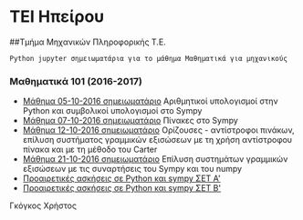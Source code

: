 # ΤΕΙ Ηπείρου 
##Τμήμα Μηχανικών Πληροφορικής Τ.Ε.

	Python jupyter σημειωματάρια για το μάθημα Μαθηματικά για μηχανικούς

### Μαθηματικά 101 (2016-2017)
* [Μάθημα 05-10-2016 σημειωματάριο](https://nbviewer.jupyter.org/github/chgogos/ceteiep_maths101/blob/master/ceteiep_maths101_20161005.ipynb) Αριθμητικοί υπολογισμοί στην Python και συμβολικοί υπολογισμοί στο Sympy
* [Μάθημα 07-10-2016 σημειωματάριο](https://nbviewer.jupyter.org/github/chgogos/ceteiep_maths101/blob/master/ceteiep_maths101_20161007.ipynb) Πίνακες στο Sympy
* [Μάθημα 12-10-2016 σημειωματάριο](https://nbviewer.jupyter.org/github/chgogos/ceteiep_maths101/blob/master/ceteiep_maths101_20161012.ipynb) Ορίζουσες - αντίστροφοι πινάκων, επίλυση συστήματος γραμμικών εξισώσεων με τη χρήση αντίστροφου πίνακα και με τη μέθοδο του Carter
* [Μάθημα 21-10-2016 σημειωματάριο](https://nbviewer.jupyter.org/github/chgogos/ceteiep_maths101/blob/master/ceteiep_maths101_20161021.ipynb) Επίλυση συστημάτων γραμμικών εξισώσεων με τις συναρτήσεις του Sympy και του numpy
* [Προαιρετικές ασκήσεις σε Python και sympy ΣΕΤ Α'](https://nbviewer.jupyter.org/github/chgogos/ceteiep_maths101/blob/master/ceteiep_maths101_exercises_set1.ipynb) 
* [Προαιρετικές ασκήσεις σε Python και sympy ΣΕΤ Β'](https://nbviewer.jupyter.org/github/chgogos/ceteiep_maths101/blob/master/ceteiep_maths101_exercises_set2.ipynb) 

<!---
### Μαθηματικά 101 (2015-2016)

* [ceteiep_00_basics](https://nbviewer.jupyter.org/github/chgogos/ceteiep_maths101/blob/master/ceteiep_00_basics.ipynb)
* [ceteiep_01_sets](https://nbviewer.jupyter.org/github/chgogos/ceteiep_maths101/blob/master/ceteiep_01_sets.ipynb)
* [ceteiep_02_cartesian_polar_coordinates](https://nbviewer.jupyter.org/github/chgogos/ceteiep_maths101/blob/master/ceteiep_02_cartesian_polar_coordinates.ipynb)
* [ceteiep_03_graphs](https://nbviewer.jupyter.org/github/chgogos/ceteiep_maths101/blob/master/ceteiep_03_graphs.ipynb)
* [ceteiep_04](https://nbviewer.jupyter.org/github/chgogos/ceteiep_maths101/blob/master/ceteiep_04.ipynb)
* [ceteiep_05](https://nbviewer.jupyter.org/github/chgogos/ceteiep_maths101/blob/master/ceteiep_05.ipynb)
* [ceteiep_06](https://nbviewer.jupyter.org/github/chgogos/ceteiep_maths101/blob/master/ceteiep_06.ipynb)
* [ceteiep_07](https://nbviewer.jupyter.org/github/chgogos/ceteiep_maths101/blob/master/ceteiep_07.ipynb)
* [ceteiep_08_polynomial_division](https://nbviewer.jupyter.org/github/chgogos/ceteiep_maths101/blob/master/ceteiep_08_polynomial_division.ipynb)
* [ceteiep_09_limits](https://nbviewer.jupyter.org/github/chgogos/ceteiep_maths101/blob/master/ceteiep_09_limits.ipynb)
* [ceteiep_10_derivatives](https://nbviewer.jupyter.org/github/chgogos/ceteiep_maths101/blob/master/ceteiep_10_derivatives.ipynb)
* [ceteiep_11_derivatives2](https://nbviewer.jupyter.org/github/chgogos/ceteiep_maths101/blob/master/ceteiep_11_derivatives2.ipynb)
* [ceteiep_12_derivatives3](https://nbviewer.jupyter.org/github/chgogos/ceteiep_maths101/blob/master/ceteiep_12_derivatives3.ipynb)
* [ceteiep_13_taylor_series](https://nbviewer.jupyter.org/github/chgogos/ceteiep_maths101/blob/master/ceteiep_13_taylor_series.ipynb)
* [ceteiep_14_integrals1](https://nbviewer.jupyter.org/github/chgogos/ceteiep_maths101/blob/master/ceteiep_14_integrals1.ipynb)
* [ceteiep_15_integrals2](https://nbviewer.jupyter.org/github/chgogos/ceteiep_maths101/blob/master/ceteiep_15_integrals2.ipynb)
* [ceteiep_16_linear_algebra1](https://nbviewer.jupyter.org/github/chgogos/ceteiep_maths101/blob/master/ceteiep_16_linear_algebra1.ipynb)
* [ceteiep_17_linear_algebra2](https://nbviewer.jupyter.org/github/chgogos/ceteiep_maths101/blob/master/ceteiep_17_linear_algebra2.ipynb)
* [ceteiep_18_linear_algebra3](https://nbviewer.jupyter.org/github/chgogos/ceteiep_maths101/blob/master/ceteiep_18_linear_algebra3.ipynb)
-->
Γκόγκος Χρήστος
